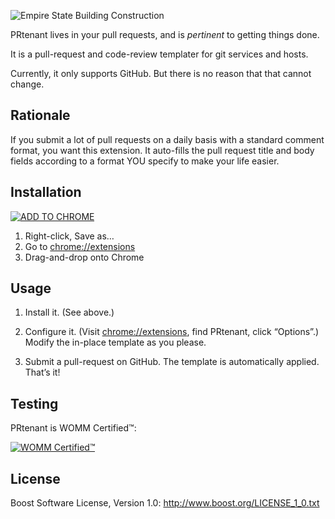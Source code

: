 ﻿![Empire State Building Construction](http://content.screencast.com/users/markgollnick/folders/Jing/media/863edc66-7f0d-4379-8cb2-0c68fbc865a0/prtenant.jpg)

PRtenant lives in your pull requests, and is *pertinent* to getting things
done.

It is a pull-request and code-review templater for git services and hosts.

Currently, it only supports GitHub. But there is no reason that that cannot
change.


Rationale
---------

If you submit a lot of pull requests on a daily basis with a standard comment
format, you want this extension. It auto-fills the pull request title and body
fields according to a format YOU specify to make your life easier.


Installation
------------

[![ADD TO CHROME](http://content.screencast.com/users/markgollnick/folders/Jing/media/05094cc4-dd4e-4210-99d8-4db072371388/add_to_chrome.png)](https://dl.dropboxusercontent.com/u/96026820/prtenant/prtenant-1.2.1.crx)

1. Right-click, Save as…
2. Go to [chrome://extensions](chrome://extensions)
3. Drag-and-drop onto Chrome


Usage
-----

1. Install it. (See above.)

2. Configure it. (Visit [chrome://extensions](chrome://extensions), find
   PRtenant, click “Options”.) Modify the in-place template as you please.

3. Submit a pull-request on GitHub. The template is automatically applied.
   That’s it!


Testing
-------

PRtenant is WOMM Certified™:

[![WOMM Certified™](http://content.screencast.com/users/markgollnick/folders/Jing/media/19ea7b38-4a94-450c-9190-3e5115ebe1c4/womm.png)](http://blog.codinghorror.com/the-works-on-my-machine-certification-program/)


License
-------

Boost Software License, Version 1.0: <http://www.boost.org/LICENSE_1_0.txt>
